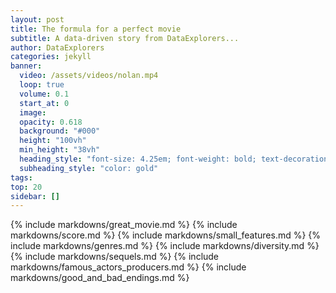 ```yaml
---
layout: post
title: The formula for a perfect movie
subtitle: A data-driven story from DataExplorers...
author: DataExplorers
categories: jekyll
banner:
  video: /assets/videos/nolan.mp4
  loop: true
  volume: 0.1
  start_at: 0
  image: 
  opacity: 0.618
  background: "#000"
  height: "100vh"
  min_height: "38vh"
  heading_style: "font-size: 4.25em; font-weight: bold; text-decoration: underline"
  subheading_style: "color: gold"
tags: 
top: 20
sidebar: []
---
```

{% include markdowns/great_movie.md %}
{% include markdowns/score.md %}
{% include markdowns/small_features.md %}
{% include markdowns/genres.md %}
{% include markdowns/diversity.md %}
{% include markdowns/sequels.md %}
{% include markdowns/famous_actors_producers.md %}
{% include markdowns/good_and_bad_endings.md %}



